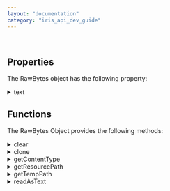 ```yaml
---
layout: "documentation"
category: "iris_api_dev_guide"
---
```

                            


 

Properties
----------

The RawBytes object has the following property:


<details close markdown="block"><summary>text</summary>

* * *

This API returns the UTF-8 representation of data in the RawBytes. Returns null if the RawBytes object represents a binary data.

**Syntax**

<RawBytes object>.text

**Input Parameters**

None

**Example**

{% highlight voltMx %} var mainLoc = voltmx.io.FileSystem.getDataDirectoryPath();
var myFileLoc = mainLoc + constants.FILE_PATH_SEPARATOR + "myFile.txt";
var rawBytesObj = new voltmx.io.File(myFileLoc).read();
if (rawBytesObj === null) {
    voltmx.print("rawBytes object is null");
} else {
    voltmx.print(rawBytesObj.text);
}
{% endhighlight %}

**Return Value**

String

**Read/ Write**

Read only.

**Platform Availability**

Android

* * *
</details>

Functions
---------

The RawBytes Object provides the following methods:


<details close markdown="block"><summary>clear</summary>

* * *

This API clears the content that is held by the RawBytes object.

> **_Note:_** If the RawBytes object contains sensitive text that is generated when data is retrieved from the **TextBox** or **TextArea** widgets with the `isSensitiveText` property enabled, HCL recommends that you clear the content of the object from the app memory using the clear API after the usage of object is done, or the object is no longer needed.

Syntax

RawBytesObject.clear()

Input Parameters

None

Example

{% highlight voltMx %}//Example to clear the sensitive text content on Android devices
var basicConfig = {  
    id: "textBox1",  
    …,  
    isSensitiveText: true  
};  
var layoutConfig = {…},  
var pspConfig = {…};  
//Creating the Textbox.  
var textBox1 = new voltmx.ui.TextBox2(basicConfig, layoutConfig, pspConfig);  
< FormId >.add(textBox1);  
// Getting user entered text from TextBox  
var textRawBytes = < FormId > .textBox1.text;   
if (voltmx.type(textRawBytes) == "voltmx.types.RawBytes") {   
/* As this api is android specific , this check is needed else calling this api without this check will throw method not found error */  
    textRawBytes.clear();  
}  
textRawBytes = null;
{% endhighlight %}

Return Value

None

Exceptions

None

Platform Availability

*   Android

* * *

</details>
<details close markdown="block"><summary>clone</summary>

* * *

This API creates and returns a new JavaScript RawBytes Object that is cloned from the specified RawBytes Object.

You can only create a clone for RawBytes of types voltmx.types.RawBytes.CONTENT\_TYPE\_BYTE\_ARRAY and voltmx.types.RawBytes.CONTENT\_TYPE\_CHAR\_ARRAY.

To avoid security issues, the sensitive text held by the Rawbytes Objects (retrieved from a TextBox or TextArea widget present within a Segment widget)is cleared during Form navigation or when the widget is destroyed. If a user wants to hold and use the sensitive text from the RawBytes Object, they can create a copy of the RawBytes Object by using this API.

> **_Note:_** If the RawBytes object contains sensitive text that is generated when data is retrieved from the **TextBox** or **TextArea** widgets with the `isSensitiveText` property enabled, HCL recommends that you clear the content of the object from the app memory using the [clear](#clear) API after the usage of object is done, or the object is no longer needed.

Syntax

RawBytesObject.clone()

Input Parameters

None

Example

{% highlight voltMx %}//Example to clone an existing RawBytes Object on Android devices
var rowItems = Form1.segmentOne.selectedRowItems;  
var mytext = rowItems[0]["txtSegOne"]["text"];  
if (voltmx.type(mytext) == "voltmx.types.RawBytes") {  
/* As this api is android specific , this check is needed else calling this api without this check will throw a method not found error */  
var clonedRawBytes = mytext.clone();  
}
{% endhighlight %}

Return Value

Returns a new JS RawBytes object cloned from the existing RawBytes object.

Exceptions

None

Platform Availability

*   Android

* * *

</details>
<details close markdown="block"><summary>getContentType</summary>

* * *

This API retrieves the Content Type of the RawBytes object.

Syntax

RawBytesObject.getContentType()

Input Parameters

None

Example

{% highlight voltMx %}//The RawBytesObject can be obtained from sources such as TextArea or TextBox widgets with the isSensitiveText property enabled or through FFIs.  
var voltmxrawbytes = rawbytesObject.getContentType();
{% endhighlight %}

Return Value

The content type of the RawBytes Object.

Depending on the content type of the RawBytes Object, this API returns one of the following JavaScript constants:

| Constant | Description |
| --- | --- |
| voltmx.types.RawBytes.CONTENT\_TYPE\_BYTE\_ARRAY | Specifies that the content type of the RawBytes Object is a Byte array. RawBytes of this type can be retrieved from a [Cryptography API](voltmx.crypto_functions.html#encrypt) after the text is decrypted. |
| voltmx.types.RawBytes.CONTENT\_TYPE\_CHAR\_ARRAY | Specifies that the content type of the RawBytes Object is a Character array. RawBytes of this type can be retrieved from a TextBox or TextArea widget that has the [isSensitiveText]({{ site.baseurl }}/docs/documentation/Iris/iris_widget_prog_guide/Content/TextBox_Properties.html#isSensitiveText) property enabled. |
| voltmx.types.RawBytes.CONTENT\_TYPE\_FILE | Specifies that the content type of the RawBytes Object is a File. RawBytes of this type can be retrieved from a [File API](voltmx.io.file_functions.html#volt-mx-io-file-namespace). |
| voltmx.types.RawBytes. CONTENT\_TYPE\_URI | Specifies that the content type of the RawBytes Object is a URI. RawBytes of this type can be retrieved from a [Camera API](voltmx.camera_functions.html#volt-mx-camera-namespace). |
| voltmx.types.RawBytes.CONTENT\_TYPE\_BITMAP | Specifies that the content type of the RawBytes Object is a Bitmap. RawBytes of this type can be retrieved from a [Camera API](voltmx.camera_functions.html#volt-mx-camera-namespace). |
| voltmx.types.RawBytes.CONTENT\_TYPE\_HTTP\_STREAM | Specifies that the content type of the RawBytes Object is a Network Stream. RawBytes of this type can be retrieved from a [network](voltmx.net_functions.html#HttpRequ). |
| voltmx.types.RawBytes.CONTENT\_TYPE\_NONE | Specifies that the RawBytes Object is empty. RawBytes of this type are set after the [clear](#clear) API is invoked on the RawBytes Object. |

Exceptions

None

Platform Availability

*   Android

* * *

</details>
<details close markdown="block"><summary>getResourcePath</summary>

* * *

This API returns the location of rawbytes which can be Android content URI or a file path.

Syntax

RawBytesObject.getResourcePath()

Input Parameters

None

Example

{% highlight voltMx %} var mainLoc = voltmx.io.FileSystem.getDataDirectoryPath();  
var myFileLoc = mainLoc + constants.FILE_PATH_SEPARATOR + "myFile.txt";  
var rawBytesObj = new voltmx.io.File(myFileLoc).read();  
if (rawBytesObj === null) {  
    voltmx.print("The resource path is not available");  
} else {  
    voltmx.print("The resource path for file is" + rawBytesObj.getResourcePath())  
}

{% endhighlight %}

Return Value

| Return Value | Description |
| --- | --- |
| String | Returned when file path is found. |
| Null | Returned when file path is not available. |

 

Exceptions

None

Platform Availability

*   Android
*   iOS

* * *

</details>
<details close markdown="block"><summary>getTempPath</summary>

* * *

This API returns the path where the source files of all RawBytes are stored.

Syntax

RawBytesObject.getTempPath()

Input Parameters

None

Example

{% highlight voltMx %}var tempPath = voltmx.types.RawBytes.getTempPath();
{% endhighlight %}

Return Value

The path of source files of all RawBytes.

Exceptions

None

Platform Availability

*   iOS

* * *

</details>
<details close markdown="block"><summary>readAsText</summary>

* * *

This API returns the data as text represented by the RawBytes object. It returns null if the RawBytes object represents binary data.

Syntax

RawBytesObject.readAsText()

Input Parameters

None

Example

{% highlight voltMx %} var mainLoc = voltmx.io.FileSystem.getDataDirectoryPath();  
var myFileLoc = mainLoc + constants.FILE_PATH_SEPARATOR + "myFile.txt";  
var rawBytesObj = new voltmx.io.File(myFileLoc).read();  
if (rawBytesObj === null) {  
    voltmx.print("rawBytes object is null");  
} else {  
    voltmx.print(rawBytesObj.readAsText());  
}
{% endhighlight %}

Return Value

String - text available in this rawbytes.

Exceptions

None

Platform Availability

*   Android
*   iOS
*   Windows

* * *

![](resources/prettify/onload.png)
